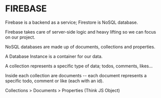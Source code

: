 # FIREBASE

Firebase is a backend as a service; Firestore is NoSQL database.

Firebase takes care of server-side logic and heavy lifting so we can focus on our project. 

NoSQL databases are made up of documents, collections and properties. 

A Database Instance is a container for our data. 

A collection represents a specific type of data; todos, comments, likes...

Inside each collection are documents -- each document represents a specific todo, comment or like (each with an id).

Collections > Documents > Properties (Think JS Object)

